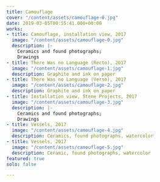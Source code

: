 ```yaml
---
title: Camouflage
cover: "/content/assets/camouflage-0.jpg"
date: 2019-03-05T00:55:41.000+00:00
works:
- title: Camouflage, installation view, 2017
  image: "/content/assets/camouflage-0.jpg"
  description: |-
    Ceramics and found photographs;
    Drawings
- title: There Was no Language (Recto), 2017
  image: "/content/assets/camouflage-1.jpg"
  description: Graphite and ink on paper
- title: There Was no Language (Verso), 2017
  image: "/content/assets/camouflage-2.jpg"
  description: Graphite and ink on paper
- title: Installation view, Stene Projects, 2017
  image: "/content/assets/camouflage-3.jpg"
  description: |-
    Ceramics and found photographs;
    Drawings
- title: Vessels, 2017
  image: "/content/assets/camouflage-4.jpg"
  description: Ceramics, found photographs, watercolor
- title: Vessels, 2017
  image: "/content/assets/camouflage-5.jpg"
  description: Ceramic, found photographs, watercolor
featured: true
solo: false

---
```

